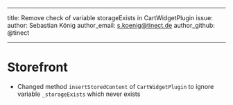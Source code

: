 ---
title: Remove check of variable storageExists in CartWidgetPlugin
issue:
author: Sebastian König
author_email: s.koenig@tinect.de
author_github: @tinect
___
# Storefront
* Changed method `insertStoredContent` of `CartWidgetPlugin` to ignore variable `_storageExists` which never exists
